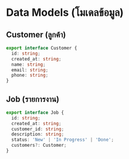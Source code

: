 # Data Models (โมเดลข้อมูล)

## Customer (ลูกค้า)
```ts
export interface Customer {
  id: string;
  created_at: string;
  name: string;
  email: string;
  phone: string;
}
```

## Job (รายการงาน)
```ts
export interface Job {
  id: string;
  created_at: string;
  customer_id: string;
  description: string;
  status: 'New' | 'In Progress' | 'Done';
  customers?: Customer;
}
```